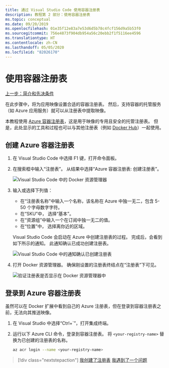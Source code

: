 ```yaml
---
title: 通过 Visual Studio Code 使用容器注册表
description: 教程第 2 部分：使用容器注册表
ms.topic: conceptual
ms.date: 09/20/2019
ms.openlocfilehash: 01e35f12e83a7e53d6d5b78c4fcf156d9a5b53f0
ms.sourcegitcommit: 756e4873f904db954a56c20ebb2f1f5116ee4596
ms.translationtype: HT
ms.contentlocale: zh-CN
ms.lasthandoff: 05/05/2020
ms.locfileid: "82026170"
---
```

# <a name="use-a-container-registry"></a>使用容器注册表

[上一步：简介和先决条件](tutorial-vscode-docker-node-01.md)

在此步骤中，将为应用映像设置合适的容器注册表。 然后，支持容器的托管服务（如 Azure 应用服务）就可以从注册表中提取映像。

本教程使用 [Azure 容器注册表](https://azure.microsoft.com/services/container-registry/)，这是用于映像的专用且安全的托管注册表。 但是，此处显示的工具和过程也可以与其他注册表（例如 [Docker Hub](https://hub.docker.com/)）一起使用。

## <a name="create-an-azure-container-registry"></a>创建 Azure 容器注册表

1. 在 Visual Studio Code 中选择 F1  键，打开命令面板。

1. 在搜索框中输入“注册表”。  从结果中选择“Azure 容器注册表:  创建注册表”。

   ![Visual Studio Code 中的 Docker 资源管理器](media/deploy-containers/docker-create-registry.jpg)

1. 输入或选择下列值：

    - 在“注册表名称”中输入一个名称，该名称在 Azure 中独一无二，包含 5-50 个字母数字字符。 
    - 在“SKU”中，  选择“基本”。 
    - 在“资源组”中输入一个在订阅中独一无二的值。 
    - 在“位置”中，  选择离你近的区域。

    Visual Studio Code 会启动在 Azure 中创建注册表的过程。 完成后，会看到如下所示的通知。 此通知确认已成功创建注册表。

   ![Visual Studio Code 中的通知确认已创建注册表](media/deploy-containers/registry-created.jpg)

1. 打开 Docker  资源管理器。 确保刚设置的注册表终结点在“注册表”下可见。 

   ![验证注册表是否显示在 Docker 资源管理器中](media/deploy-containers/docker-explorer-registry.jpg)

## <a name="sign-in-to-azure-container-registry"></a>登录到 Azure 容器注册表

虽然可以在 Docker 扩展中看到自己的 Azure 注册表，但在登录到容器注册表之前，无法向其推送映像。

1. 在 Visual Studio 中选择“Ctrl+`”，打开集成终端。  

1. 运行以下 Azure CLI 命令，登录到容器注册表。 将 `<your-registry-name>` 替换为已创建的注册表的名称。

    ```bash
    az acr login --name <your-registry-name>
    ```

> [!div class="nextstepaction"]
> [我创建了注册表](tutorial-vscode-docker-node-03.md) [我遇到了一个问题](https://www.research.net/r/PWZWZ52?tutorial=docker-extension&step=create-registry)
 